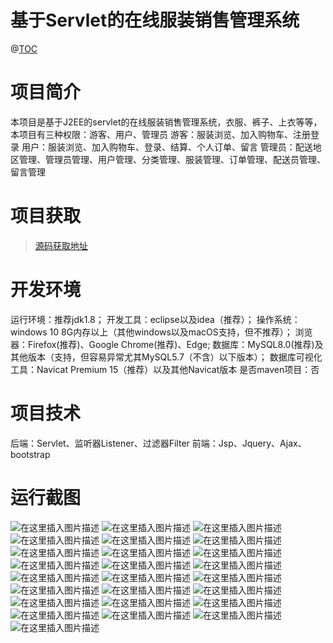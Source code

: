 # 基于Servlet的在线服装销售管理系统

@[TOC](基于Servlet的在线服装销售管理系统)
# 项目简介
本项目是基于J2EE的servlet的在线服装销售管理系统，衣服、裤子、上衣等等，本项目有三种权限：游客、用户、管理员
游客：服装浏览、加入购物车、注册登录
用户：服装浏览、加入购物车、登录、结算、个人订单、留言
管理员：配送地区管理、管理员管理、用户管理、分类管理、服装管理、订单管理、配送员管理、留言管理

 # 项目获取
> [源码获取地址](http://www.manoncode.cn/details?id=102)

 
# 开发环境

运行环境：推荐jdk1.8；
开发工具：eclipse以及idea（推荐）；
操作系统：windows 10 8G内存以上（其他windows以及macOS支持，但不推荐）；
浏览器：Firefox(推荐)、Google Chrome(推荐)、Edge;
数据库：MySQL8.0(推荐)及其他版本（支持，但容易异常尤其MySQL5.7（不含）以下版本）；
数据库可视化工具：Navicat Premium 15（推荐）以及其他Navicat版本
是否maven项目：否


 # 项目技术
 
后端：Servlet、监听器Listener、过滤器Filter
前端：Jsp、Jquery、Ajax、bootstrap

 # 运行截图
 ![在这里插入图片描述](https://img-blog.csdnimg.cn/b9d5400fdbe44d77a863f925a983ac06.png#pic_center)
![在这里插入图片描述](https://img-blog.csdnimg.cn/5cf3c71c8c3d4319a8e9fafcb4ac7ef1.png#pic_center)
![在这里插入图片描述](https://img-blog.csdnimg.cn/f739b33f13e64d8ca1e8767a9c7e2c14.png#pic_center)
![在这里插入图片描述](https://img-blog.csdnimg.cn/1cf77ece28d94f83b266a26cecc0f3c0.png#pic_center)
![在这里插入图片描述](https://img-blog.csdnimg.cn/e152c6b67a9c47589ba9e77b3724393c.png#pic_center)
![在这里插入图片描述](https://img-blog.csdnimg.cn/d8be05ed7ab24b30970adfd474e4c134.png#pic_center)
![在这里插入图片描述](https://img-blog.csdnimg.cn/1e46c9d17c094a7db344ab05d152d5eb.png#pic_center)
![在这里插入图片描述](https://img-blog.csdnimg.cn/2e2c56378dd4471c8392fb74d676500a.png#pic_center)
![在这里插入图片描述](https://img-blog.csdnimg.cn/45165fa85a2f4cd8ae7d3b021eeae3cd.png#pic_center)
![在这里插入图片描述](https://img-blog.csdnimg.cn/3fd9e61baceb4137bc49f9c5f273b20f.png#pic_center)
![在这里插入图片描述](https://img-blog.csdnimg.cn/bb6a38af92724d58a6db7d9ba2466844.png#pic_center)
![在这里插入图片描述](https://img-blog.csdnimg.cn/fe4741a94483425fa76e67d2520c7762.png#pic_center)
![在这里插入图片描述](https://img-blog.csdnimg.cn/938b833fbeac42c1911fc51cf66a320d.png#pic_center)
![在这里插入图片描述](https://img-blog.csdnimg.cn/0ded0c77fdc44459bfc794a95abb7d86.png#pic_center)
![在这里插入图片描述](https://img-blog.csdnimg.cn/aa624f66805f446b81e2c89e59381316.png#pic_center)
![在这里插入图片描述](https://img-blog.csdnimg.cn/d222f76f865d4745abbc2141026bd4f3.png#pic_center)
![在这里插入图片描述](https://img-blog.csdnimg.cn/505930b138d442d8af7f34a4b093c5a2.png#pic_center)
![在这里插入图片描述](https://img-blog.csdnimg.cn/24a89c729cdc4b43b580d3c0771f1e58.png#pic_center)
![在这里插入图片描述](https://img-blog.csdnimg.cn/ed52deee9416436d865c02338ead2bd6.png#pic_center)
![在这里插入图片描述](https://img-blog.csdnimg.cn/0a689f76539147ab9df1cfa5495af2a1.png#pic_center)
![在这里插入图片描述](https://img-blog.csdnimg.cn/6fa3a476596e4e1798a154e8d4001f60.png#pic_center)
![在这里插入图片描述](https://img-blog.csdnimg.cn/ec2f3e86ff8245788ea25219723b6000.png#pic_center)
![在这里插入图片描述](https://img-blog.csdnimg.cn/a0b326ea49c1429f9f0dd8e276a1a537.png#pic_center)
![在这里插入图片描述](https://img-blog.csdnimg.cn/26a1689ba4d4440985f3265a7d29eadb.png#pic_center)
![在这里插入图片描述](https://img-blog.csdnimg.cn/d708fcc54670420c99dfbbae038e65bd.png#pic_center)

